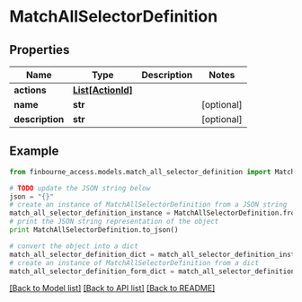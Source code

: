 # MatchAllSelectorDefinition


## Properties
Name | Type | Description | Notes
------------ | ------------- | ------------- | -------------
**actions** | [**List[ActionId]**](ActionId.md) |  | 
**name** | **str** |  | [optional] 
**description** | **str** |  | [optional] 

## Example

```python
from finbourne_access.models.match_all_selector_definition import MatchAllSelectorDefinition

# TODO update the JSON string below
json = "{}"
# create an instance of MatchAllSelectorDefinition from a JSON string
match_all_selector_definition_instance = MatchAllSelectorDefinition.from_json(json)
# print the JSON string representation of the object
print MatchAllSelectorDefinition.to_json()

# convert the object into a dict
match_all_selector_definition_dict = match_all_selector_definition_instance.to_dict()
# create an instance of MatchAllSelectorDefinition from a dict
match_all_selector_definition_form_dict = match_all_selector_definition.from_dict(match_all_selector_definition_dict)
```
[[Back to Model list]](../README.md#documentation-for-models) [[Back to API list]](../README.md#documentation-for-api-endpoints) [[Back to README]](../README.md)


